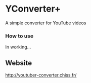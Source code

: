 # YConverter+
A simple converter for YouTube videos
### How to use
In working...
## Website
http://youtuber-converter.chiss.fr/